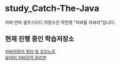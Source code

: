 # study_Catch-The-Java
자바 언어 셀프스터디 저장소인 작전명 "자바를 자바라"입니다.
## 현재 진행 중인 학습저장소
[자바의정석 정리 및 오답노트](./the-standards-of-java/docs/) <br>
[유데미 자바강의 정리본](./udemy-JavaProgramming/) <br>